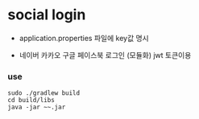 # social login

- application.properties 파일에 key값 명시

- 네이버 카카오 구글 페이스북 로그인 (모듈화) jwt 토큰이용

### use
``` 
sudo ./gradlew build
cd build/libs
java -jar ~~.jar
```

